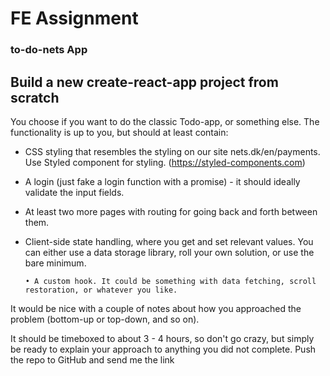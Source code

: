 # FE Assignment 

### to-do-nets App

## Build a new create-react-app project from scratch

You choose if you want to do the classic Todo-app, or something else. The functionality is up to you, but should at least contain:

- CSS styling that resembles the styling on our site nets.dk/en/payments. Use Styled component for styling. (https://styled-components.com)

- A login (just fake a login function with a promise) - it should ideally validate the input fields.

- At least two more pages with routing for going back and forth between them.

- Client-side state handling, where you get and set relevant values. You can either use a data storage library, roll your own solution, or use the bare minimum.

      • A custom hook. It could be something with data fetching, scroll restoration, or whatever you like.

It would be nice with a couple of notes about how you approached the problem (bottom-up or top-down, and so on).

It should be timeboxed to about 3 - 4 hours, so don't go crazy, but simply be ready to explain your approach to anything you did not complete.
Push the repo to GitHub and send me the link
